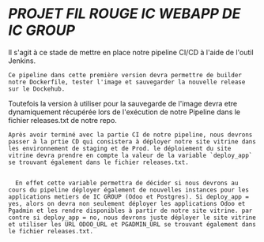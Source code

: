 # _PROJET FIL ROUGE IC WEBAPP DE IC GROUP_

Il s'agit à ce stade de mettre en place notre pipeline CI/CD à l'aide de l'outil Jenkins.


    Ce pipeline dans cette première version devra permettre de builder notre Dockerfile, tester l'image et sauvegarder la nouvelle release sur le Dockehub.
Toutefois la version à utiliser pour la sauvegarde de l'image devra etre dynamiquement récupérée lors de l'exécution de notre Pipeline dans le fichier releases.txt de notre repo.


    Après avoir terminé avec la partie CI de notre pipeline, nous devrons passer à la prtie CD qui consistera à déployer notre site vitrine dans les environnement de staging et de Prod. le déploiement du site vitrine devra prendre en compte la valeur de la variable `deploy_app` se trouvant également dans le fichier releases.txt.


      En effet cette variable permettra de décider si nous devrons au cours du pipeline déployer également de nouvelles instances pour les applications metiers de IC GROUP (Odoo et Postgres). Si deploy_app = yes, alors on devra non seulement déployer les applications Odoo et Pgadmin et les rendre disponibles à partir de notre site vitrine. par contre si deploy_app = no, nous devrons juste déployer le site vitrine et utiliser les URL ODOO_URL et PGADMIN_URL se trouvant également dans le fichier releases.txt.
